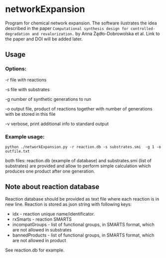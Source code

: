 # networkExpansion
Program for chemical network expansion. The software ilustrates the idea described in the paper `Computational synthesis design for controlled-degradation and revalorization.` by Anna Żądło-Dobrowolska et al.
Link to the paper and DOI will be added later.
## Usage 
### Options:

 -r   file with reactions
 
 -s   file with substrates
 
 -g   number of synthetic generations to run

 -o   output file, product of reactions together with number of generations with be stored in this file

 -v  verbose, print additional info to standard output
  
### Example usage: 
`python ./networkExpansion.py -r reaction.db -s substrates.smi  -g 1 -o outfile.txt`

both files: reaction.db (example of database) and substrates.smi (list of substrates) are provided and allow to perform simple calculation which produces one product after one generation.

## Note about reaction database

Reaction database should be provided as text file where each reaction is in new line. Reaction is stored as json string with following keys:
* idx - reaction unique name/identificator.
* rxSmarts - reaction SMARTS
* incompatGroups - list of functional groups, in SMARTS format, which are not allowed in substrates
* bannedProducts - list of functional groups, in SMARTS format, which are not allowed in product

See reaction.db for example.
